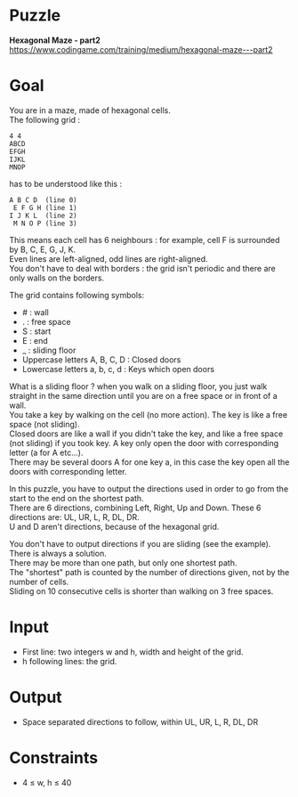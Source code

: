 # Puzzle
**Hexagonal Maze - part2** https://www.codingame.com/training/medium/hexagonal-maze---part2

# Goal
You are in a maze, made of hexagonal cells.  
The following grid :
```
4 4
ABCD
EFGH
IJKL
MNOP
```

has to be understood like this :
```
A B C D  (line 0)
 E F G H (line 1)
I J K L  (line 2)
 M N O P (line 3)
```

This means each cell has 6 neighbours : for example, cell F is surrounded by B, C, E, G, J, K.  
Even lines are left-aligned, odd lines are right-aligned.  
You don't have to deal with borders : the grid isn't periodic and there are only walls on the borders.  

The grid contains following symbols:  
* \# : wall
* . : free space
* S : start
* E : end
* _ : sliding floor
* Uppercase letters A, B, C, D : Closed doors
* Lowercase letters a, b, c, d : Keys which open doors

What is a sliding floor ? when you walk on a sliding floor, you just walk straight in the same direction until you are on a free space or in front of a wall.  
You take a key by walking on the cell (no more action). The key is like a free space (not sliding).  
Closed doors are like a wall if you didn't take the key, and like a free space (not sliding) if you took key. A key only open the door with corresponding letter (a for A etc...).   
There may be several doors A for one key a, in this case the key open all the doors with corresponding letter.  

In this puzzle, you have to output the directions used in order to go from the start to the end on the shortest path.  
There are 6 directions, combining Left, Right, Up and Down. These 6 directions are: UL, UR, L, R, DL, DR.  
U and D aren't directions, because of the hexagonal grid.  

You don't have to output directions if you are sliding (see the example).  
There is always a solution.  
There may be more than one path, but only one shortest path.  
The "shortest" path is counted by the number of directions given, not by the number of cells.   
Sliding on 10 consecutive cells is shorter than walking on 3 free spaces.  

# Input
* First line: two integers w and h, width and height of the grid.
* h following lines: the grid.

# Output
* Space separated directions to follow, within UL, UR, L, R, DL, DR

# Constraints
* 4 ≤ w, h ≤ 40
